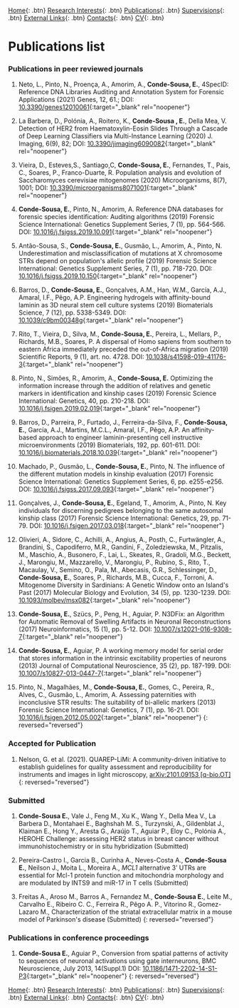 [Home](https://econdesousa.github.io){: .btn}
[Research Interests](https://econdesousa.github.io/ResearchInterests){: .btn}
[Publications](https://econdesousa.github.io/Publications){: .btn}
[Supervisions](https://econdesousa.github.io/Supervision){: .btn}
[External Links](https://econdesousa.github.io/Links){: .btn}
[Contacts](https://econdesousa.github.io/Contacts){: .btn}
[CV](https://econdesousa.github.io/CV){: .btn}



# Publications list

### Publications in peer reviewed journals

1. Neto, L., Pinto, N., Proença, A., Amorim, A., **Conde-Sousa, E.**, 4SpecID: Reference DNA Libraries Auditing and Annotation System for Forensic Applications (2021) Genes, 12, 61.; DOI: [10.3390/genes12010061](https://doi.org/10.3390/genes12010061){:target="_blank" rel="noopener"}

1. La Barbera, D., Polónia, A., Roitero, K., **Conde-Sousa , E.**, Della Mea, V. Detection of HER2 from Haematoxylin-Eosin Slides Through a Cascade of Deep Learning Classifiers via Multi-Instance Learning (2020) J. Imaging, 6(9), 82; DOI: [10.3390/jimaging6090082](https://doi.org/10.3390/jimaging6090082){:target="_blank" rel="noopener"}


1. Vieira, D., Esteves,S., Santiago,C, **Conde-Sousa, E.**, Fernandes, T., Pais, C.,  Soares, P., Franco-Duarte, R.
Population analysis and evolution of Saccharomyces cerevisiae mitogenomes (2020) Microorganisms, 8(7), 1001; DOI: [10.3390/microorganisms8071001](https://www.mdpi.com/2076-2607/8/7/1001){:target="_blank" rel="noopener"}


1. **Conde-Sousa, E.**, Pinto, N., Amorim, A.
Reference DNA databases for forensic species identification: Auditing algorithms
(2019) Forensic Science International: Genetics Supplement Series, 7 (1), pp. 564-566. 
DOI: [10.1016/j.fsigss.2019.10.091](https://doi.org/10.1016/j.fsigss.2019.10.091){:target="_blank" rel="noopener"}

1. Antão-Sousa, S., **Conde-Sousa, E.**, Gusmão, L., Amorim, A., Pinto, N.
Underestimation and misclassification of mutations at X chromosome STRs depend on population's allelic profile
(2019) Forensic Science International: Genetics Supplement Series, 7 (1), pp. 718-720. 
DOI: [10.1016/j.fsigss.2019.10.150](https://www.scopus.com/inward/record.uri?eid=2-s2.0-85074422780&doi=10.1016%2fj.fsigss.2019.10.150&partnerID=40&md5=b19974b6398b8bc58534fc0d9bd20720){:target="_blank" rel="noopener"}

1. Barros, D., **Conde-Sousa, E.**, Gonçalves, A.M., Han, W.M., García, A.J., Amaral, I.F., Pêgo, A.P.
Engineering hydrogels with affinity-bound laminin as 3D neural stem cell culture systems
(2019) Biomaterials Science, 7 (12), pp. 5338-5349. 
DOI: [10.1039/c9bm00348g](https://www.scopus.com/inward/record.uri?eid=2-s2.0-85075289598&doi=10.1039%2fc9bm00348g&partnerID=40&md5=a0e7f0c71fd70ab7bdc048f86ae4f180){:target="_blank" rel="noopener"}

1. Rito, T., Vieira, D., Silva, M., **Conde-Sousa, E.**, Pereira, L., Mellars, P., Richards, M.B., Soares, P.
A dispersal of Homo sapiens from southern to eastern Africa immediately preceded the out-of-Africa migration
(2019) Scientific Reports, 9 (1), art. no. 4728. 
DOI: [10.1038/s41598-019-41176-3](https://www.scopus.com/inward/record.uri?eid=2-s2.0-85063327488&doi=10.1038%2fs41598-019-41176-3&partnerID=40&md5=35208bd4c89e861732c183eadc73b89c){:target="_blank" rel="noopener"}

1. Pinto, N., Simões, R., Amorim, A., **Conde-Sousa, E.**
Optimizing the information increase through the addition of relatives and genetic markers in identification and kinship cases
(2019) Forensic Science International: Genetics, 40, pp. 210-218.
DOI: [10.1016/j.fsigen.2019.02.019](https://www.scopus.com/inward/record.uri?eid=2-s2.0-85063328691&doi=10.1016%2fj.fsigen.2019.02.019&partnerID=40&md5=336ca72be7049d758d8788b1db7a59ac){:target="_blank" rel="noopener"}

1. Barros, D., Parreira, P., Furtado, J., Ferreira-da-Silva, F., **Conde-Sousa, E.**, García, A.J., Martins, M.C.L., Amaral, I.F., Pêgo, A.P.
An affinity-based approach to engineer laminin-presenting cell instructive microenvironments
(2019) Biomaterials, 192, pp. 601-611. 
DOI: [10.1016/j.biomaterials.2018.10.039](https://www.scopus.com/inward/record.uri?eid=2-s2.0-85059918479&doi=10.1016%2fj.biomaterials.2018.10.039&partnerID=40&md5=0373ed56085b272c3cfab32d6bed9b2f){:target="_blank" rel="noopener"}

1. Machado, P., Gusmão, L., **Conde-Sousa, E.**, Pinto, N.
The influence of the different mutation models in kinship evaluation
(2017) Forensic Science International: Genetics Supplement Series, 6, pp. e255-e256. 
DOI: [10.1016/j.fsigss.2017.09.093](https://www.scopus.com/inward/record.uri?eid=2-s2.0-85030265608&doi=10.1016%2fj.fsigss.2017.09.093&partnerID=40&md5=91eb09d7fa830a33413480548657f060){:target="_blank" rel="noopener"}

1. Gonçalves, J., **Conde-Sousa, E.**, Egeland, T., Amorim, A., Pinto, N.
Key individuals for discerning pedigrees belonging to the same autosomal kinship class
(2017) Forensic Science International: Genetics, 29, pp. 71-79. 
DOI: [10.1016/j.fsigen.2017.03.018](https://www.scopus.com/inward/record.uri?eid=2-s2.0-85016474088&doi=10.1016%2fj.fsigen.2017.03.018&partnerID=40&md5=5780d8008b744c5570399785fdb530a3){:target="_blank" rel="noopener"}

1. Olivieri, A., Sidore, C., Achilli, A., Angius, A., Posth, C., Furtwängler, A., Brandini, S., Capodiferro, M.R., Gandini, F., Zoledziewska, M., Pitzalis, M., Maschio, A., Busonero, F., Lai, L., Skeates, R., Gradoli, M.G., Beckett, J., Marongiu, M., Mazzarello, V., Marongiu, P., Rubino, S., Rito, T., Macaulay, V., Semino, O., Pala, M., Abecasis, G.R., Schlessinger, D., **Conde-Sousa, E.**, Soares, P., Richards, M.B., Cucca, F., Torroni, A.
Mitogenome Diversity in Sardinians: A Genetic Window onto an Island's Past
(2017) Molecular Biology and Evolution, 34 (5), pp. 1230-1239. 
DOI: [10.1093/molbev/msx082](https://www.scopus.com/inward/record.uri?eid=2-s2.0-85019115396&doi=10.1093%2fmolbev%2fmsx082&partnerID=40&md5=5448670b750362fe8d463f02a6a8d37a){:target="_blank" rel="noopener"}

1. **Conde-Sousa, E.**, Szücs, P., Peng, H., Aguiar, P.
N3DFix: an Algorithm for Automatic Removal of Swelling Artifacts in Neuronal Reconstructions
(2017) Neuroinformatics, 15 (1), pp. 5-12. 
DOI: [10.1007/s12021-016-9308-7](https://www.scopus.com/inward/record.uri?eid=2-s2.0-84978143735&doi=10.1007%2fs12021-016-9308-7&partnerID=40&md5=809b56018c71ad5f30b836ce2d353977){:target="_blank" rel="noopener"}

1. **Conde-Sousa, E.**, Aguiar, P.
A working memory model for serial order that stores information in the intrinsic excitability properties of neurons
(2013) Journal of Computational Neuroscience, 35 (2), pp. 187-199. 
DOI: [10.1007/s10827-013-0447-7](https://www.scopus.com/inward/record.uri?eid=2-s2.0-84883784747&doi=10.1007%2fs10827-013-0447-7&partnerID=40&md5=7a148e606b5d8b07ac905d83796449a9){:target="_blank" rel="noopener"}

1. Pinto, N., Magalhães, M., **Conde-Sousa, E.**, Gomes, C., Pereira, R., Alves, C., Gusmão, L., Amorim, A.
Assessing paternities with inconclusive STR results: The suitability of bi-allelic markers
(2013) Forensic Science International: Genetics, 7 (1), pp. 16-21. 
DOI: [10.1016/j.fsigen.2012.05.002](https://www.scopus.com/inward/record.uri?eid=2-s2.0-84869501759&doi=10.1016%2fj.fsigen.2012.05.002&partnerID=40&md5=e096d984879fd293188cd76398a35e78){:target="_blank" rel="noopener"}
{: reversed="reversed"}

### Accepted for Publication
1. Nelson, G. et al. (2021). QUAREP-LiMi: A community-driven initiative to establish guidelines for quality assessment and reproducibility for instruments and images in light microscopy, [arXiv:2101.09153 \[q-bio.OT\]](https://arxiv.org/abs/2101.09153)
{: reversed="reversed"}

### Submitted

1.  **Conde-Sousa E.**, Vale J., Feng M., Xu K., Wang Y., Della Mea V., La Barbera D., Montahaei E., Baghshah M. S., Turzynski, A., Gildenblat J., Klaiman E., Hong Y., Aresta G., Araújo T., Aguiar P., Eloy C., Polónia A., HEROHE Challenge: assessing HER2 status in breast cancer without immunohistochemistry or in situ hybridization (Submitted)

1. Pereira-Castro I., Garcia B., Curinha A., Neves-Costa A., **Conde-Sousa E.**, Neilson J., Moita L., Moreira A., <i>MCL1</i> alternative 3’ UTRs are essential for Mcl-1 protein function and mitochondria morphology and are modulated by INTS9 and miR-17 in T cells (Submitted)

1. Freitas A., Aroso M., Barros A., Fernandez M., **Conde-Sousa E.**, Leite M., Carvalho E., Ribeiro C. C., Ferreira R., Pêgo A. P., Vitorino R., Gomez-Lazaro M., Characterization of the striatal extracellular matrix in a mouse model of Parkinson's disease (Submitted)
{: reversed="reversed"}


### Publications in conference proceedings

1.  **Conde-Sousa E.**, Aguiar P., Conversion from spatial patterns of activity to sequences of neuronal activations using gate interneurons, BMC Neuroscience, July 2013, 14(Suppl.1)
DOI: [10.1186/1471-2202-14-S1-P3](https://doi.org/10.1186/1471-2202-14-S1-P3){:target="_blank" rel="noopener"}
{: reversed="reversed"}



[Home](https://econdesousa.github.io){: .btn}
[Research Interests](https://econdesousa.github.io/ResearchInterests){: .btn}
[Publications](https://econdesousa.github.io/Publications){: .btn}
[Supervisions](https://econdesousa.github.io/Supervision){: .btn}
[External Links](https://econdesousa.github.io/Links){: .btn}
[Contacts](https://econdesousa.github.io/Contacts){: .btn}
[CV](https://econdesousa.github.io/CV){: .btn}



<!-- Global site tag (gtag.js) - Google Analytics -->
<script async src="https://www.googletagmanager.com/gtag/js?id=G-3JWYKYVYDZ"></script>
<script>
  window.dataLayer = window.dataLayer || [];
  function gtag(){dataLayer.push(arguments);}
  gtag('js', new Date());

  gtag('config', 'G-3JWYKYVYDZ');
</script>